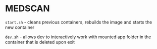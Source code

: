 # MEDSCAN
`start.sh` - cleans previous containers, rebuilds the image and starts the new container

`dev.sh` - allows dev to interactively work with mounted app folder in the container that is deleted upon exit
